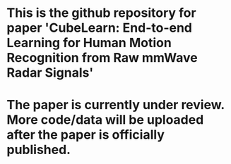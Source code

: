 # This is the github repository for paper 'CubeLearn: End-to-end Learning for Human Motion Recognition from Raw mmWave Radar Signals'
# The paper is currently under review. More code/data will be uploaded after the paper is officially published.
